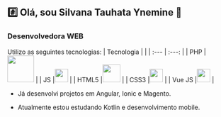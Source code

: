 ## :hash: Olá, sou Silvana Tauhata Ynemine 👋

<!--
**silvanat/silvanat** is a ✨ _special_ ✨ repository because its `README.md` (this file) appears on your GitHub profile.

Here are some ideas to get you started:

- 🔭 I’m currently working on ...
- 🌱 I’m currently learning ...
- 👯 I’m looking to collaborate on ...
- 🤔 I’m looking for help with ...
- 💬 Ask me about ...
- 📫 How to reach me: ...
- 😄 Pronouns: ...
- ⚡ Fun fact: ...
-->

### Desenvolvedora WEB

Utilizo  as seguintes tecnologias:
| Tecnologia    |               |
| :---          |     :---:     | 
| PHP           |<img src="https://github.com/silvanat/silvanat/assets/1665405/7ae46649-ec7c-446b-a09d-b1a0c1fc2d81" width="60px" /> |
| JS            |<img src="https://github.com/silvanat/silvanat/assets/1665405/28924b7d-492e-4ef1-9ebb-7635e1ab232f" height="30px" /> |
| HTML5         |<img src="https://github.com/silvanat/silvanat/assets/1665405/1226ad52-a1d8-4e39-8c72-35ece69b973f" width="40px" /> |
| CSS3          |<img src="https://github.com/silvanat/silvanat/assets/1665405/69be42bd-b9c2-4669-8acd-6e6913bc2431" width="30px" /> |
| Vue JS        |<img src="https://github.com/silvanat/silvanat/assets/1665405/43d491bb-ef1e-4016-83f2-b37a7267ac3f" height="30px" /> |

- Já desenvolvi projetos em Angular, Ionic e Magento.
  
- Atualmente estou estudando Kotlin e desenvolvimento mobile.



  
  
